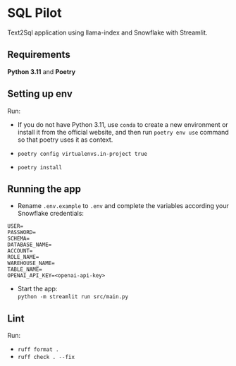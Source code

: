 # SQL Pilot
Text2Sql application using llama-index and Snowflake with Streamlit.

## Requirements
**Python 3.11** and **Poetry**

## Setting up env

Run:
* If you do not have Python 3.11, use `conda` to create a new environment or install it from the official website, and then run `poetry env use` command so that poetry uses it as context.

* ```poetry config virtualenvs.in-project true```

* ```poetry install```

## Running the app

* Rename `.env.example` to `.env` and complete the variables according your Snowflake credentials:

```
USER=
PASSWORD=
SCHEMA=
DATABASE_NAME=
ACCOUNT=
ROLE_NAME=
WAREHOUSE_NAME=
TABLE_NAME=
OPENAI_API_KEY=<openai-api-key>
```

* Start the app:  
```python -m streamlit run src/main.py```

## Lint
Run:
* ```ruff format .```
* ```ruff check . --fix```